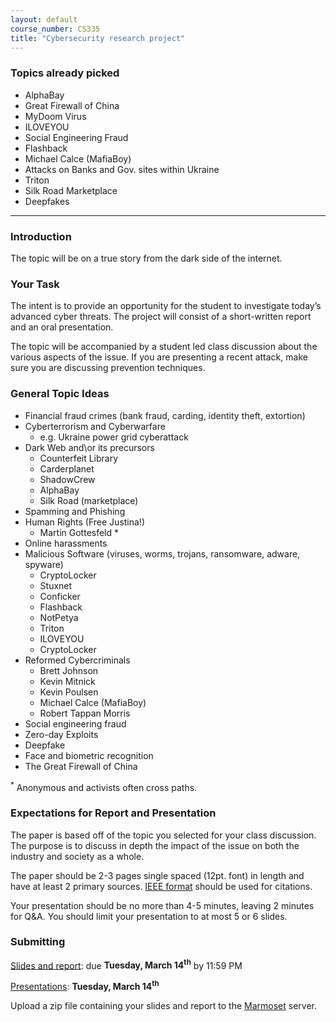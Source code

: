 ```yaml
---
layout: default
course_number: CS335
title: "Cybersecurity research project"
---
```


### Topics already picked
- AlphaBay
- Great Firewall of China
- MyDoom Virus
- ILOVEYOU
- Social Engineering Fraud 
- Flashback 
- Michael Calce (MafiaBoy)
- Attacks on Banks and Gov. sites within Ukraine
- Triton
- Silk Road Marketplace
- Deepfakes


---------

### Introduction

The topic will be on a true story from the dark side of the internet.

### Your Task

The intent is to provide an opportunity for the student to investigate today’s advanced cyber threats. The project will consist of a short-written report and an oral presentation.

The topic will be accompanied by a student led class discussion about the various aspects of the issue. If you are presenting a recent attack, make sure you are discussing prevention techniques.

### General Topic Ideas

-	Financial fraud crimes (bank fraud, carding, identity theft, extortion)
- Cyberterrorism and Cyberwarfare
  - e.g. Ukraine power grid cyberattack
- Dark Web and\or its precursors
  - Counterfeit Library
  - Carderplanet
  - ShadowCrew  
  - AlphaBay
  - Silk Road (marketplace)
- Spamming and Phishing
- Human Rights (Free Justina!)
  - Martin Gottesfeld *
- Online harassments
- Malicious Software (viruses, worms, trojans, ransomware, adware, spyware)
  - CryptoLocker
  - Stuxnet
  - Conficker
  - Flashback
  - NotPetya
  - Triton
  - ILOVEYOU
  - CryptoLocker
- Reformed Cybercriminals
   - Brett Johnson
   - Kevin Mitnick
   - Kevin Poulsen
   - Michael Calce (MafiaBoy)
   - Robert Tappan Morris
- Social engineering fraud
- Zero-day Exploits
- Deepfake
- Face and biometric recognition
- The Great Firewall of China

<sup>*</sup> Anonymous and activists often cross paths.

### Expectations for Report and Presentation

The paper is based off of the topic you selected for your class discussion. The purpose is to discuss in depth the impact of the issue on both the industry and society as a whole.

The paper should be 2-3 pages single spaced (12pt. font) in length and have at least 2 primary sources. [IEEE format](https://ieee-dataport.org/sites/default/files/analysis/27/IEEE%20Citation%20Guidelines.pdf) should be used for citations.

Your presentation should be no more than 4-5 minutes, leaving 2 minutes for Q&A. You should limit your presentation to at most 5 or 6 slides.

### Submitting

<u>Slides and report</u>: due **Tuesday, March 14<sup>th</sup>** by 11:59 PM

<u>Presentations</u>: **Tuesday, March 14<sup>th</sup>**

Upload a zip file containing your slides and report to the [Marmoset](https://cs.ycp.edu/marmoset/) server.
